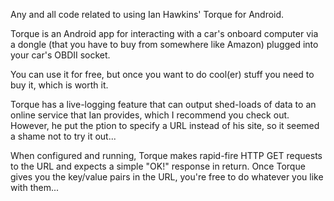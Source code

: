 Any and all code related to using Ian Hawkins' Torque for Android.

Torque is an Android app for interacting with a car's onboard computer via a dongle (that you have to buy from somewhere like Amazon) plugged into your car's OBDII socket.

You can use it for free, but once you want to do cool(er) stuff you need to buy it, which is worth it.

Torque has a live-logging feature that can output shed-loads of data to an online service that Ian provides, which I recommend you check out. However, he put the 
ption to specify a URL instead of his site, so it seemed a shame not to try it out...

When configured and running, Torque makes rapid-fire HTTP GET requests to the URL and expects a simple "OK!" response in return. Once Torque gives you the key/value pairs in the URL, you're free to do whatever you like with them...
